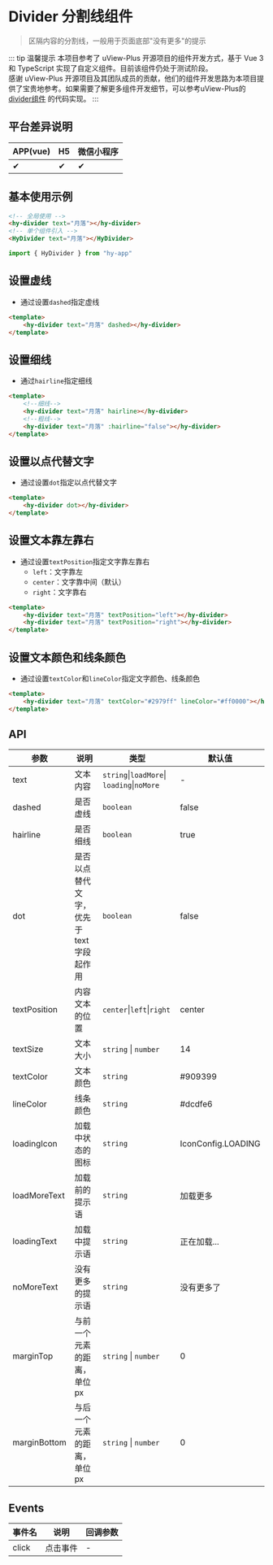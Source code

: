 # Divider 分割线组件
> 区隔内容的分割线，一般用于页面底部"没有更多"的提示

::: tip 温馨提示
本项目参考了 uView-Plus 开源项目的组件开发方式，基于 Vue 3 和 TypeScript 实现了自定义组件。目前该组件仍处于测试阶段。<br>
感谢 uView-Plus 开源项目及其团队成员的贡献，他们的组件开发思路为本项目提供了宝贵地参考。如果需要了解更多组件开发细节，可以参考uView-Plus的 [divider组件](https://uiadmin.net/uview-plus/components/divider.html) 的代码实现。
:::

## 平台差异说明

| APP(vue) | H5 | 微信小程序 |
|-----|----|-------|
| ✔   | ✔  | ✔     |

## 基本使用示例

```html
<!-- 全局使用 -->
<hy-divider text="月落"></hy-divider>
<!-- 单个组件引入 -->
<HyDivider text="月落"></HyDivider>
```
```ts
import { HyDivider } from "hy-app"
```

## 设置虚线
- 通过设置`dashed`指定虚线
```html
<template>
    <hy-divider text="月落" dashed></hy-divider>
</template>
```

## 设置细线
- 通过`hairline`指定细线
```html
<template>
    <!--细线-->
    <hy-divider text="月落" hairline></hy-divider>
    <!--粗线-->
    <hy-divider text="月落" :hairline="false"></hy-divider>
</template>
```

## 设置以点代替文字
- 通过设置`dot`指定以点代替文字
```html
<template>
    <hy-divider dot></hy-divider>
</template>
```

## 设置文本靠左靠右
- 通过设置`textPosition`指定文字靠左靠右
  - `left`：文字靠左
  - `center`：文字靠中间（默认）
  - `right`：文字靠右
```html
<template>
    <hy-divider text="月落" textPosition="left"></hy-divider>
    <hy-divider text="月落" textPosition="right"></hy-divider>
</template>
```

## 设置文本颜色和线条颜色
- 通过设置`textColor`和`lineColor`指定文字颜色、线条颜色
```html
<template>
    <hy-divider text="月落" textColor="#2979ff" lineColor="#ff0000"></hy-divider>
</template>
```

## API

| 参数           | 说明                    | 类型                                         | 默认值                |
|--------------|-----------------------|--------------------------------------------|--------------------|
| text         | 文本内容                  | `string`\|`loadMore`\| `loading`\|`noMore` | -                  |
| dashed       | 是否虚线                  | `boolean`                                  | false              |
| hairline     | 是否细线                  | `boolean`                                  | true               |
| dot          | 是否以点替代文字，优先于text字段起作用 | `boolean`                                  | false              |
| textPosition | 内容文本的位置               | `center`\|`left`\|`right`                  | center             |
| textSize     | 文本大小                  | `string` \| `number`                       | 14                 |
| textColor    | 文本颜色                  | `string`                                   | #909399            |
| lineColor    | 线条颜色                  | `string`                                   | #dcdfe6            |
| loadingIcon  | 加载中状态的图标              | `string`                                   | IconConfig.LOADING |
| loadMoreText | 加载前的提示语               | `string`                                   | 加载更多               |
| loadingText  | 加载中提示语                | `string`                                   | 正在加载...            |
| noMoreText   | 没有更多的提示语              | `string`                                   | 没有更多了              |
| marginTop    | 与前一个元素的距离，单位px        | `string` \| `number`                       | 0                  |
| marginBottom | 与后一个元素的距离，单位px        | `string` \| `number`                       | 0                  |

## Events

| 事件名   | 说明   | 回调参数 |
|-------|------|------|
| click | 点击事件 | -    |

<demo-model url="pages/components/divider/divider"></demo-model>
